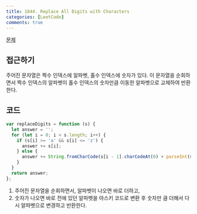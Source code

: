 ```yaml
---
title: 1844. Replace All Digits with Characters
categories: [LeetCode]
comments: true
---
```


[문제](https://leetcode.com/problems/replace-all-digits-with-characters/)

## 접근하기

주어진 문자열은 짝수 인덱스에 알파벳, 홀수 인덱스에 숫자가 있다.
이 문자열을 순회하면서 짝수 인덱스의 알파벳이 홀수 인덱스의 숫자만큼 이동한 알파벳으로 교체하여 반환한다.

## 코드

```js
var replaceDigits = function (s) {
  let answer = '';
  for (let i = 0; i < s.length; i++) {
    if (s[i] >= 'a' && s[i] <= 'z') {
      answer += s[i];
    } else {
      answer += String.fromCharCode(s[i - 1].charCodeAt(0) + parseInt(s[i]));
    }
  }
  return answer;
};
```

1. 주어진 문자열을 순회하면서, 알파벳이 나오면 바로 더하고,
2. 숫자가 나오면 바로 전에 있던 알파벳을 아스키 코드로 변환 후 숫자만 큼 더해서 다시 알파벳으로 변경하고 반환한다.
